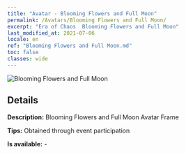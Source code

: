 ```yaml
---
title: "Avatar - Blooming Flowers and Full Moon"
permalink: /Avatars/Blooming Flowers and Full Moon/
excerpt: "Era of Chaos  Blooming Flowers and Full Moon"
last_modified_at: 2021-07-06
locale: en
ref: "Blooming Flowers and Full Moon.md"
toc: false
classes: wide
---
```

 ![Blooming Flowers and Full Moon](/images/a/avatarFrame_32.png)

## Details

 **Description:** Blooming Flowers and Full Moon Avatar Frame 

 **Tips:** Obtained through event participation 

 **Is available:**  - 


